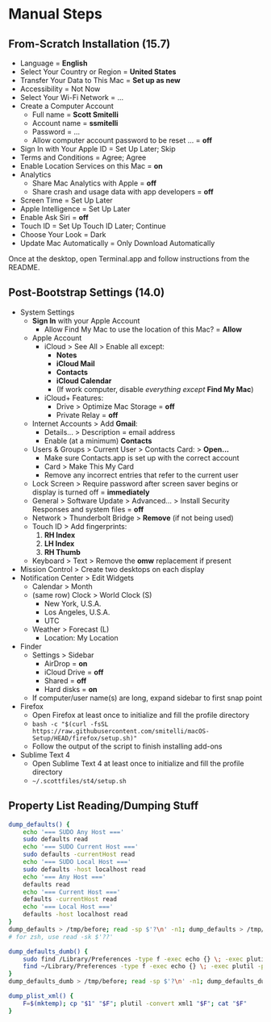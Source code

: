 # Manual Steps

## From-Scratch Installation (15.7)

- Language = **English**
- Select Your Country or Region = **United States**
- Transfer Your Data to This Mac = **Set up as new**
- Accessibility = Not Now
- Select Your Wi-Fi Network = ...
- Create a Computer Account
    + Full name = **Scott Smitelli**
    + Account name = **ssmitelli**
    + Password = ...
    + Allow computer account password to be reset ... = **off**
- Sign In with Your Apple ID = Set Up Later; Skip
- Terms and Conditions = Agree; Agree
- Enable Location Services on this Mac = **on**
- Analytics
    + Share Mac Analytics with Apple = **off**
    + Share crash and usage data with app developers = **off**
- Screen Time = Set Up Later
- Apple Intelligence = Set Up Later
- Enable Ask Siri = **off**
- Touch ID = Set Up Touch ID Later; Continue
- Choose Your Look = Dark
- Update Mac Automatically = Only Download Automatically

Once at the desktop, open Terminal.app and follow instructions from the README.

## Post-Bootstrap Settings (14.0)

- System Settings
    + **Sign In** with your Apple Account
        * Allow Find My Mac to use the location of this Mac? = **Allow**
    + Apple Account
        * iCloud > See All > Enable all except:
            - **Notes**
            - **iCloud Mail**
            - **Contacts**
            - **iCloud Calendar**
            - (If work computer, disable _everything except_ **Find My Mac**)
        * iCloud+ Features:
            - Drive > Optimize Mac Storage = **off**
            - Private Relay = **off**
    + Internet Accounts > Add **Gmail**:
        * Details... > Description = email address
        * Enable (at a minimum) **Contacts**
    + Users & Groups > Current User > Contacts Card: > **Open...**
        * Make sure Contacts.app is set up with the correct account
        * Card > Make This My Card
        * Remove any incorrect entries that refer to the current user
    + Lock Screen > Require password after screen saver begins or display is turned off = **immediately**
    + General > Software Update > Advanced... > Install Security Responses and system files = **off**
    + Network > Thunderbolt Bridge > **Remove** (if not being used)
    + Touch ID > Add fingerprints:
        1. **RH Index**
        2. **LH Index**
        3. **RH Thumb**
    + Keyboard > Text > Remove the **omw** replacement if present
- Mission Control > Create two desktops on each display
- Notification Center > Edit Widgets
    + Calendar > Month
    + (same row) Clock > World Clock (S)
        * New York, U.S.A.
        * Los Angeles, U.S.A.
        * UTC
    + Weather > Forecast (L)
        * Location: My Location
- Finder
    + Settings > Sidebar
        * AirDrop = **on**
        * iCloud Drive = **off**
        * Shared = **off**
        * Hard disks = **on**
    + If computer/user name(s) are long, expand sidebar to first snap point
- Firefox
    + Open Firefox at least once to initialize and fill the profile directory
    + `bash -c "$(curl -fsSL https://raw.githubusercontent.com/smitelli/macOS-Setup/HEAD/firefox/setup.sh)"`
    + Follow the output of the script to finish installing add-ons
- Sublime Text 4
    + Open Sublime Text 4 at least once to initialize and fill the profile directory
    + `~/.scottfiles/st4/setup.sh`

## Property List Reading/Dumping Stuff

```bash
dump_defaults() {
    echo '=== SUDO Any Host ==='
    sudo defaults read
    echo '=== SUDO Current Host ==='
    sudo defaults -currentHost read
    echo '=== SUDO Local Host ==='
    sudo defaults -host localhost read
    echo '=== Any Host ==='
    defaults read
    echo '=== Current Host ==='
    defaults -currentHost read
    echo '=== Local Host ==='
    defaults -host localhost read
}
dump_defaults > /tmp/before; read -sp $'?\n' -n1; dump_defaults > /tmp/after; diff /tmp/{before,after}
# for zsh, use read -sk $'??'

dump_defaults_dumb() {
    sudo find /Library/Preferences -type f -exec echo {} \; -exec plutil -p {} \;
    find ~/Library/Preferences -type f -exec echo {} \; -exec plutil -p {} \;
}
dump_defaults_dumb > /tmp/before; read -sp $'?\n' -n1; dump_defaults_dumb > /tmp/after; diff /tmp/{before,after}

dump_plist_xml() {
    F=$(mktemp); cp "$1" "$F"; plutil -convert xml1 "$F"; cat "$F"
}
````
